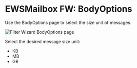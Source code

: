 # EWSMailbox FW: BodyOptions

Use the BodyOptions page to select the size unit of messages.

![Filter Wizard BodyOptions page](/img/product_docs/accessanalyzer/11.6/admin/datacollector/ewsmailbox/filterwizard/bodyoptions.webp)

Select the desired message size unit:

- KB
- MB
- GB
